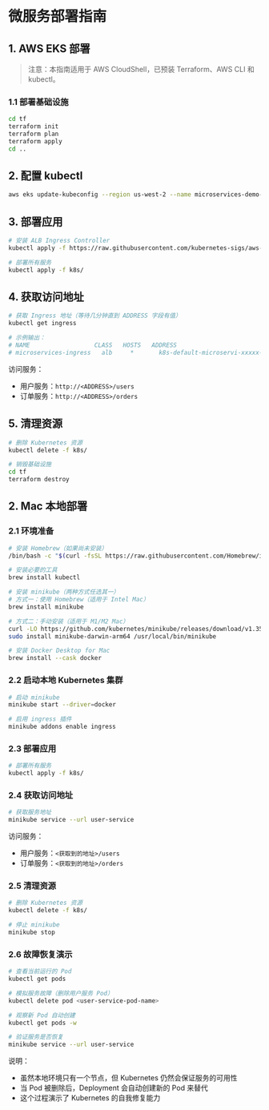 # 微服务部署指南

## 1. AWS EKS 部署

> 注意：本指南适用于 AWS CloudShell，已预装 Terraform、AWS CLI 和 kubectl。

### 1.1 部署基础设施

```bash
cd tf
terraform init
terraform plan
terraform apply
cd ..
```

## 2. 配置 kubectl

```bash
aws eks update-kubeconfig --region us-west-2 --name microservices-demo-cluster
```

## 3. 部署应用

```bash
# 安装 ALB Ingress Controller
kubectl apply -f https://raw.githubusercontent.com/kubernetes-sigs/aws-load-balancer-controller/v2.5.4/docs/install/v2_5_4_full.yaml

# 部署所有服务
kubectl apply -f k8s/
```

## 4. 获取访问地址

```bash
# 获取 Ingress 地址（等待几分钟直到 ADDRESS 字段有值）
kubectl get ingress

# 示例输出：
# NAME                  CLASS   HOSTS   ADDRESS                                                                 PORTS   AGE
# microservices-ingress   alb     *       k8s-default-microservi-xxxxx-xxxxx.us-west-2.elb.amazonaws.com   80      5m
```

访问服务：
- 用户服务：`http://<ADDRESS>/users`
- 订单服务：`http://<ADDRESS>/orders`

## 5. 清理资源

```bash
# 删除 Kubernetes 资源
kubectl delete -f k8s/

# 销毁基础设施
cd tf
terraform destroy
```

## 2. Mac 本地部署

### 2.1 环境准备

```bash
# 安装 Homebrew（如果尚未安装）
/bin/bash -c "$(curl -fsSL https://raw.githubusercontent.com/Homebrew/install/HEAD/install.sh)"

# 安装必要的工具
brew install kubectl

# 安装 minikube（两种方式任选其一）
# 方式一：使用 Homebrew（适用于 Intel Mac）
brew install minikube

# 方式二：手动安装（适用于 M1/M2 Mac）
curl -LO https://github.com/kubernetes/minikube/releases/download/v1.35.0/minikube-darwin-arm64
sudo install minikube-darwin-arm64 /usr/local/bin/minikube

# 安装 Docker Desktop for Mac
brew install --cask docker
```

### 2.2 启动本地 Kubernetes 集群

```bash
# 启动 minikube
minikube start --driver=docker

# 启用 ingress 插件
minikube addons enable ingress
```

### 2.3 部署应用

```bash
# 部署所有服务
kubectl apply -f k8s/
```

### 2.4 获取访问地址

```bash
# 获取服务地址
minikube service --url user-service
```

访问服务：
- 用户服务：`<获取到的地址>/users`
- 订单服务：`<获取到的地址>/orders`

### 2.5 清理资源

```bash
# 删除 Kubernetes 资源
kubectl delete -f k8s/

# 停止 minikube
minikube stop
```

### 2.6 故障恢复演示

```bash
# 查看当前运行的 Pod
kubectl get pods

# 模拟服务故障（删除用户服务 Pod）
kubectl delete pod <user-service-pod-name>

# 观察新 Pod 自动创建
kubectl get pods -w

# 验证服务是否恢复
minikube service --url user-service
```

说明：
- 虽然本地环境只有一个节点，但 Kubernetes 仍然会保证服务的可用性
- 当 Pod 被删除后，Deployment 会自动创建新的 Pod 来替代
- 这个过程演示了 Kubernetes 的自我修复能力 